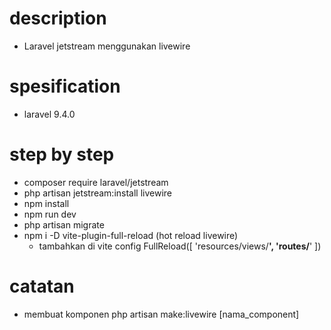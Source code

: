 # description
- Laravel jetstream menggunakan livewire

# spesification
- laravel 9.4.0

# step by step
- composer require laravel/jetstream
- php artisan jetstream:install livewire
- npm install
- npm run dev
- php artisan migrate
- npm i -D vite-plugin-full-reload (hot reload livewire)
    + tambahkan di vite config
        FullReload([ 
            'resources/views/**', 
            'routes/**'
        ])

# catatan
- membuat komponen
    php artisan make:livewire [nama_component]